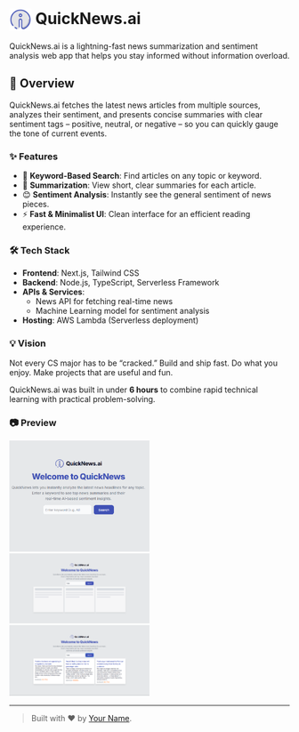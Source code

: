 <h1>
  <img src="sentiment-news-app/public/logo.png" alt="QuickNews.ai Logo" width="40" style="vertical-align:middle;"/> QuickNews.ai
</h1>

QuickNews.ai is a lightning-fast news summarization and sentiment analysis web app that helps you stay informed without information overload.

## 🚀 Overview

QuickNews.ai fetches the latest news articles from multiple sources, analyzes their sentiment, and presents concise summaries with clear sentiment tags – positive, neutral, or negative – so you can quickly gauge the tone of current events.

### ✨ Features

- 🔎 **Keyword-Based Search**: Find articles on any topic or keyword.
- 📝 **Summarization**: View short, clear summaries for each article.
- 😊 **Sentiment Analysis**: Instantly see the general sentiment of news pieces.
- ⚡ **Fast & Minimalist UI**: Clean interface for an efficient reading experience.

### 🛠️ Tech Stack

- **Frontend**: Next.js, Tailwind CSS
- **Backend**: Node.js, TypeScript, Serverless Framework
- **APIs & Services**:
  - News API for fetching real-time news
  - Machine Learning model for sentiment analysis
- **Hosting**: AWS Lambda (Serverless deployment)

### 💡 Vision

Not every CS major has to be “cracked.” Build and ship fast. Do what you enjoy. Make projects that are useful and fun.

QuickNews.ai was built in under **6 hours** to combine rapid technical learning with practical problem-solving.

### 📷 Preview

<p float="left">
  <img src="sentiment-news-app/public/preview1.png" width="50%" />
  <img src="sentiment-news-app/public/preview2.png" width="50%" />
  <img src="sentiment-news-app/public/preview3.png" width="50%" />
</p>

---

> Built with ❤️ by [Your Name](https://github.com/yourusername).

